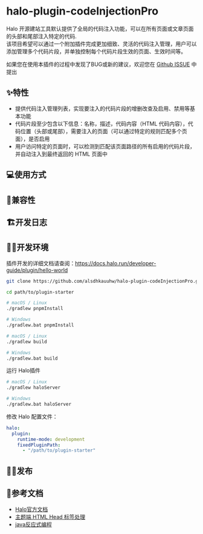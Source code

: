 # halo-plugin-codeInjectionPro

Halo 开源建站工具默认提供了全局的代码注入功能，可以在所有页面或文章页面的头部和尾部注入特定的代码.  
该项目希望可以通过一个附加插件完成更加细致、灵活的代码注入管理，用户可以添加管理多个代码片段，并单独控制每个代码片段生效的页面、生效时间等。

如果您在使用本插件的过程中发现了BUG或新的建议，欢迎您在 [Github ISSUE](https://github.com/alsdhkauuhw/halo-plugin-codeInjectionPro/issues/new) 中提出

## ✨特性

- 提供代码注入管理列表，实现要注入的代码片段的增删改查及启用、禁用等基本功能
- 代码片段至少包含以下信息：名称，描述，代码内容（HTML 代码内容），代码位置（头部或尾部），需要注入的页面（可以通过特定的规则匹配多个页面），是否启用
- 用户访问特定的页面时，可以检测到匹配该页面路径的所有启用的代码片段，并自动注入到最终返回的 HTML 页面中

## 💻使用方式

## 🤖兼容性

## 🏗开发日志

## 🧑‍💻开发环境

插件开发的详细文档请查阅：<https://docs.halo.run/developer-guide/plugin/hello-world>

```bash
git clone https://github.com/alsdhkauuhw/halo-plugin-codeInjectionPro.git
```

```bash
cd path/to/plugin-starter
```

```bash
# macOS / Linux
./gradlew pnpmInstall

# Windows
./gradlew.bat pnpmInstall
```

```bash
# macOS / Linux
./gradlew build

# Windows
./gradlew.bat build
```

运行 Halo插件  

```bash
# macOS / Linux
./gradlew haloServer

# Windows
./gradlew.bat haloServer
```

修改 Halo 配置文件：

```yaml
halo:
  plugin:
    runtime-mode: development
    fixedPluginPath:
      - "/path/to/plugin-starter"
```

## 🧑‍💼发布

## 📄参考文档

- [Halo官方文档](https://docs.halo.run)
- [主题端 HTML Head 标签处理](https://docs.halo.run/developer-guide/plugin/api-reference/server/extension-points/template-head-processor/)
- [java反应式编程](https://projectreactor.io/docs/core/release/reference/#intro-reactive)
